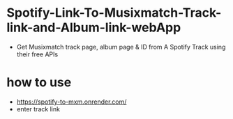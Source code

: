 # Spotify-Link-To-Musixmatch-Track-link-and-Album-link-webApp
- Get Musixmatch track page, album page &amp; ID from A Spotify Track using their free APIs
# how to use
- https://spotify-to-mxm.onrender.com/
- enter track link
